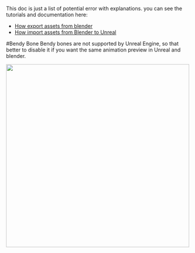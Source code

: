 This doc is just a list of potential error with explanations. you can see the tutorials and documentation here:
  - [How export assets from blender](https://github.com/xavier150/Blender-For-UnrealEngine-Addons/blob/master/Tuto/How%20export%20assets%20from%20Blender.md) </br>
  - [How import assets from Blender to Unreal](https://github.com/xavier150/Blender-For-UnrealEngine-Addons/blob/master/Tuto/How%20import%20assets%20from%20Blender%20to%20Unreal.md)


#Bendy Bone
Bendy bones are not supported by Unreal Engine, so that better to disable it if you want the same animation preview in Unreal and blender.

<img src="https://github.com/xavier150/Blender-For-UnrealEngine-Addons/blob/master/Tuto/PotentialErrorDoc_BlenderForUnrealEngine.gif" width="500">
